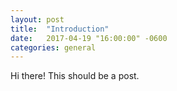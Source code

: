 ```yaml
---
layout: post
title:  "Introduction"
date:   2017-04-19 "16:00:00" -0600
categories: general
---
```


Hi there! This should be a post.
